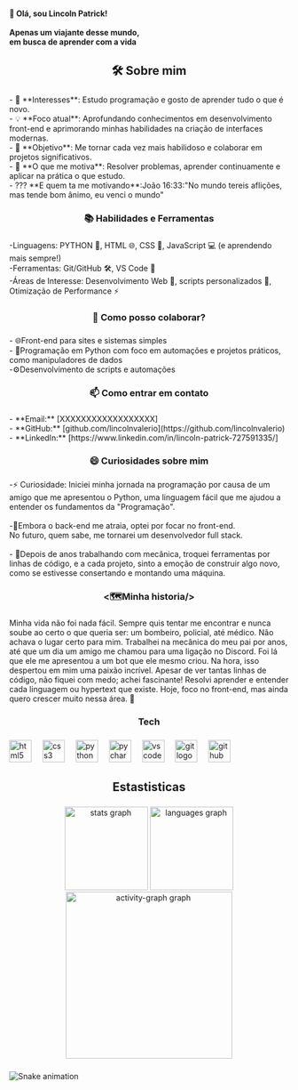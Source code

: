 <h4 align="left">👋 Olá, sou Lincoln Patrick!  <br><br>Apenas um viajante desse mundo,<br>em busca de aprender com a vida</h4>

###

<h2 align="center">🛠️ Sobre mim</h2>

###

<p align="left">- 🔎 **Interesses**: Estudo programação e gosto de aprender tudo o que é novo.  <br>- 💡 **Foco atual**: Aprofundando conhecimentos em desenvolvimento front-end e aprimorando minhas habilidades na criação de interfaces modernas.<br>- 🚀 **Objetivo**: Me tornar cada vez mais habilidoso e colaborar em projetos significativos.  <br>- 🎯 **O que me motiva**: Resolver problemas, aprender continuamente e aplicar na prática o que estudo.  <br>- ??? **E quem ta me motivando**:João 16:33:"No mundo tereis aflições, mas tende bom ânimo, eu venci o mundo"</p>

###

<h3 align="center">📚 Habilidades e Ferramentas</h3>

###

<p align="left">-Linguagens: PYTHON 🐍, HTML 🌐, CSS 🎨, JavaScript 💻 (e aprendendo mais sempre!)<br>-Ferramentas: Git/GitHub 🛠️, VS Code 💼<br>-Áreas de Interesse: Desenvolvimento Web 🌟, scripts personalizados 📜, Otimização de Performance ⚡</p>

###

<h3 align="center">🤝 Como posso colaborar?</h3>

###

<p align="left">- 🌐Front-end para sites e sistemas simples <br>- 🐍Programação em Python com foco em automações e projetos práticos,  como manipuladores de dados<br>-⚙️Desenvolvimento de scripts e automações</p>

###

<h3 align="center">📫 Como entrar em contato</h3>

###

<p align="left">- **Email:** [XXXXXXXXXXXXXXXXXX]  <br>- **GitHub:** [github.com/lincolnvalerio](https://github.com/lincolnvalerio)  <br>- **LinkedIn:** [https://www.linkedin.com/in/lincoln-patrick-727591335/]</p>

###

<h3 align="center">😄 Curiosidades  sobre mim</h3>

###

<p align="left">-⚡ Curiosidade: Iniciei minha jornada na programação por causa de um amigo que me apresentou o Python, uma linguagem fácil que me ajudou a entender os fundamentos da "Programação".<br><br>-🌟Embora o back-end me atraia, optei por focar no front-end.<br>No futuro, quem sabe, me tornarei um desenvolvedor full stack.<br><br>- 🔧Depois de anos trabalhando com mecânica, troquei ferramentas por linhas de código, e a cada projeto, sinto a emoção de construir algo novo, como se estivesse consertando e montando uma máquina.</p>

###

<h3 align="center"><🗺️Minha historia/></h3>

###

<p align="left">Minha vida não foi nada fácil. Sempre quis tentar me encontrar e nunca soube ao certo o que queria ser: um bombeiro, policial, até médico. Não achava o lugar certo para mim. Trabalhei na mecânica do meu pai por anos, até que um dia um amigo me chamou para uma ligação no Discord. Foi lá que ele me apresentou a um bot que ele mesmo criou. Na hora, isso despertou em mim uma paixão incrível. Apesar de ver tantas linhas de código, não fiquei com medo; achei fascinante! Resolvi aprender e entender cada linguagem ou hypertext que existe. Hoje, foco no front-end, mas ainda quero crescer muito nessa área. 🚀</p>

###

<h3 align="center">Tech</h3>

###

<div align="left">
  <img src="https://cdn.jsdelivr.net/gh/devicons/devicon/icons/html5/html5-plain-wordmark.svg" height="40" alt="html5 logo"  />
  <img width="12" />
  <img src="https://cdn.jsdelivr.net/gh/devicons/devicon/icons/css3/css3-plain-wordmark.svg" height="40" alt="css3 logo"  />
  <img width="12" />
  <img src="https://cdn.jsdelivr.net/gh/devicons/devicon/icons/python/python-original.svg" height="40" alt="python logo"  />
  <img width="12" />
  <img src="https://cdn.jsdelivr.net/gh/devicons/devicon/icons/pycharm/pycharm-original.svg" height="40" alt="pycharm logo"  />
  <img width="12" />
  <img src="https://cdn.jsdelivr.net/gh/devicons/devicon/icons/vscode/vscode-original.svg" height="40" alt="vscode logo"  />
  <img width="12" />
  <img src="https://cdn.jsdelivr.net/gh/devicons/devicon/icons/git/git-original.svg" height="40" alt="git logo"  />
  <img width="12" />
  <img src="https://cdn.jsdelivr.net/gh/devicons/devicon/icons/github/github-original.svg" height="40" alt="github logo"  />
</div>

###

<h2 align="center">Estastisticas</h2>

###

<div align="center">
  <img src="https://github-readme-stats.vercel.app/api?username=lincolnvalerio&hide_title=false&hide_rank=false&show_icons=true&include_all_commits=true&count_private=true&disable_animations=false&theme=midnight-purple&locale=pt-br&hide_border=false&order=1" height="150" alt="stats graph"  />
  <img src="https://github-readme-stats.vercel.app/api/top-langs?username=lincolnvalerio&locale=pt-br&hide_title=false&layout=compact&card_width=320&langs_count=5&theme=midnight-purple&hide_border=false&order=2" height="150" alt="languages graph"  />
  <img src="https://github-readme-activity-graph.vercel.app/graph?username=lincolnvalerio&radius=16&theme=modern-lilac&area=true&order=5&hide_border=false&hide_title=true" height="300" alt="activity-graph graph"  />
</div>

###

<img src="https://raw.githubusercontent.com/lincolnvalerio/lincolnvalerio/output/snake.svg" alt="Snake animation" />

###
